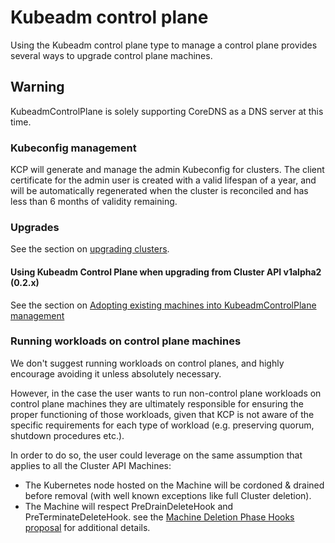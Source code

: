 # Kubeadm control plane

Using the Kubeadm control plane type to manage a control plane provides several ways to upgrade control plane machines.

<aside class="note warning">

<h1>Warning</h1>

KubeadmControlPlane is solely supporting CoreDNS as a DNS server at this time.

</aside>

### Kubeconfig management

KCP will generate and manage the admin Kubeconfig for clusters. The client certificate for the admin user is created
with a valid lifespan of a year, and will be automatically regenerated when the cluster is reconciled and has less than
6 months of validity remaining.

### Upgrades

See the section on [upgrading clusters][upgrades].

#### Using Kubeadm Control Plane when upgrading from Cluster API v1alpha2 (0.2.x)

See the section on [Adopting existing machines into KubeadmControlPlane management][adoption]

### Running workloads on control plane machines

We don't suggest running workloads on control planes, and highly encourage avoiding it unless absolutely necessary.

However, in the case the user wants to run non-control plane workloads on control plane machines they
are ultimately responsible for ensuring the proper functioning of those workloads, given that KCP is not
aware of the specific requirements for each type of workload (e.g. preserving quorum, shutdown procedures etc.).

In order to do so, the user could leverage on the same assumption that applies to all the
Cluster API Machines:

- The Kubernetes node hosted on the Machine will be cordoned & drained before removal (with well
  known exceptions like full Cluster deletion).
- The Machine will respect PreDrainDeleteHook and PreTerminateDeleteHook. see the
  [Machine Deletion Phase Hooks proposal](https://github.com/kubernetes-sigs/cluster-api/blob/master/docs/proposals/20200602-machine-deletion-phase-hooks.md)
  for additional details.

<!-- links -->
[adoption]: upgrading-cluster-api-versions.md#adopting-existing-machines-into-kubeadmcontrolplane-management
[upgrades]: upgrading-clusters.md#how-to-upgrade-the-kubernetes-control-plane-version
